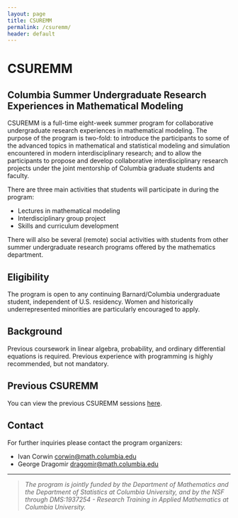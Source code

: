 ```yaml
---
layout: page
title: CSUREMM
permalink: /csuremm/
header: default
---
```


# CSUREMM 

## Columbia Summer Undergraduate Research Experiences in Mathematical Modeling


CSUREMM is a full-time eight-week summer program for collaborative undergraduate research experiences in mathematical modeling. The purpose of the program is two-fold: to introduce the participants to some of the advanced topics in mathematical and statistical modeling and simulation encountered in modern interdisciplinary research; and to allow the participants to propose and develop collaborative interdisciplinary research projects under the joint mentorship of Columbia graduate students and faculty.

There are three main activities that students will participate in during the program:

- Lectures in mathematical modeling
- Interdisciplinary group project
- Skills and curriculum development

There will also be several (remote) social activities with students from other summer undergraduate research programs offered by the mathematics department.

## Eligibility
The program is open to any continuing Barnard/Columbia undergraduate student, independent of U.S. residency. Women and historically underrepresented minorities are particularly encouraged to apply.

## Background
Previous coursework in linear algebra, probability, and ordinary differential equations is required. Previous experience with programming is highly recommended, but not mandatory.

## Previous CSUREMM
You can view the previous CSUREMM sessions [here](https://columbiaundergradmathmodeling.github.io/Home/prevcsuremm/).

## Contact
For further inquiries please contact the program organizers:

- Ivan Corwin [corwin@math.columbia.edu](corwin@math.columbia.edu)
- George Dragomir [dragomir@math.columbia.edu](dragomir@math.columbia.edu)

----

> _The program is jointly funded by the Department of Mathematics and the Department of Statistics at Columbia University, and by the NSF through DMS:1937254 - Research Training in Applied Mathematics at Columbia University._
